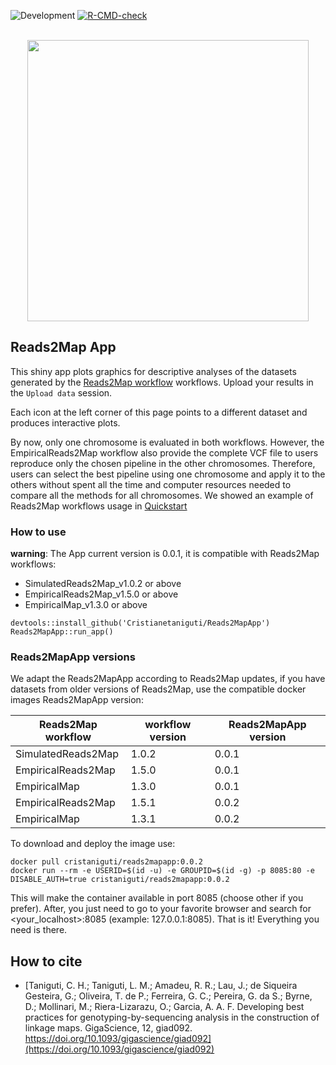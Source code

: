 ![Development](https://img.shields.io/badge/development-active-blue.svg)
[![R-CMD-check](https://github.com/Cristianetaniguti/Reads2MapApp/workflows/R-CMD-check/badge.svg)](https://github.com/Cristianetaniguti/Reads2MapApp/actions)

<p align="center">
<br>
<img src="https://github.com/Cristianetaniguti/Reads2Map/assets/7572527/6074320a-0eba-44b9-88e1-b89eda8aad70" width="450"/>
<br>
<p/>

## Reads2Map App

This shiny app plots graphics for descriptive analyses of the datasets generated by the [Reads2Map workflow](https://github.com/Cristianetaniguti/Reads2Map) workflows. Upload your results in the `Upload data` session. 

Each icon at the left corner of this page points to a different dataset and produces interactive plots.

By now, only one chromosome is evaluated in both workflows. However, the EmpiricalReads2Map workflow also provide the complete VCF file to users reproduce only the chosen pipeline in the other chromosomes. Therefore, users can select the best pipeline using one chromosome and apply it to the others without spent all the time and computer resources needed to compare all the methods for all chromosomes. We showed an example of Reads2Map workflows usage in [Quickstart](https://cristianetaniguti.github.io/Tutorials/Reads2Map/Setup_and_run_Reads2Map_workflows.html)

### How to use 

**warning**: The App current version is 0.0.1, it is compatible with Reads2Map workflows:

* SimulatedReads2Map_v1.0.2 or above
* EmpiricalReads2Map_v1.5.0 or above
* EmpiricalMap_v1.3.0 or above


```{r, eval=FALSE}
devtools::install_github('Cristianetaniguti/Reads2MapApp')
Reads2MapApp::run_app()
```

### Reads2MapApp versions

We adapt the Reads2MapApp according to Reads2Map updates, if you have datasets from older versions of Reads2Map, use the compatible docker images Reads2MapApp version:

Reads2Map workflow | workflow version | Reads2MapApp version
--- | --- | --- 
SimulatedReads2Map | 1.0.2 | 0.0.1 
EmpiricalReads2Map | 1.5.0 | 0.0.1
EmpiricalMap | 1.3.0 | 0.0.1
EmpiricalReads2Map | 1.5.1 | 0.0.2
EmpiricalMap | 1.3.1 | 0.0.2

To download and deploy the image use:

```{bash, eval=FALSE}
docker pull cristaniguti/reads2mapapp:0.0.2  
docker run --rm -e USERID=$(id -u) -e GROUPID=$(id -g) -p 8085:80 -e DISABLE_AUTH=true cristaniguti/reads2mapapp:0.0.2
```

This will make the container available in port 8085 (choose other if you prefer). After, you just need to go to your favorite browser and search for <your_localhost>:8085 (example: 127.0.0.1:8085). That is it! Everything you need is there.

## How to cite

* [Taniguti, C. H.; Taniguti, L. M.; Amadeu, R. R.; Lau, J.; de Siqueira Gesteira, G.; Oliveira, T. de P.; Ferreira, G. C.; Pereira, G. da S.;  Byrne, D.;  Mollinari, M.; Riera-Lizarazu, O.; Garcia, A. A. F. Developing best practices for genotyping-by-sequencing analysis in the construction of linkage maps. GigaScience, 12, giad092. https://doi.org/10.1093/gigascience/giad092](https://doi.org/10.1093/gigascience/giad092)

